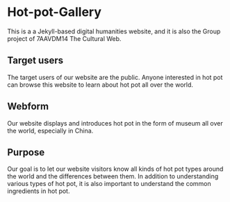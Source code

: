 # Hot-pot-Gallery
This is a a Jekyll-based digital humanities website, and it is also the Group project of 7AAVDM14 The Cultural Web.
## Target users
The target users of our website are the public. Anyone interested in hot pot can browse this website to learn about hot pot all over the world.
## Webform
Our website displays and introduces hot pot in the form of museum all over the world, especially in China.
## Purpose
Our goal is to let our website visitors know all kinds of hot pot types around the world and the differences between them. In addition to understanding various types of hot pot, it is also important to understand the common ingredients in hot pot.
